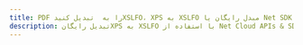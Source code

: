 ---title: PDF را به  تبدیل کنیدXSLFO، XPS به XSLFO مبدل رایگان یا Net SDKdescription: تبدیل رایگانXPS به XSLFO با استفاده از Net Cloud APIs & SDK همچنین اسناد PDF را در Cloud ایجاد، ویرایش و رندر کنید.---